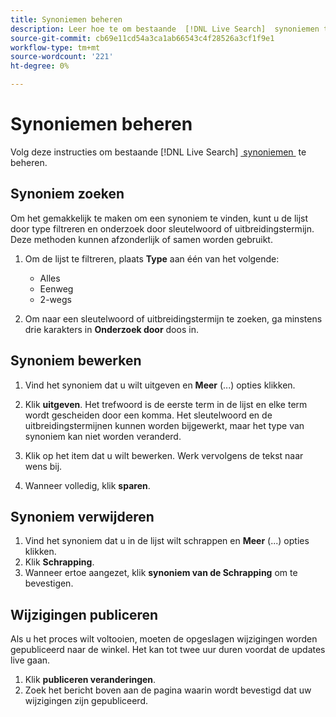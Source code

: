 ```yaml
---
title: Synoniemen beheren
description: Leer hoe te om bestaande  [!DNL Live Search]  synoniemen te beheren.
source-git-commit: cb69e11cd54a3ca1ab66543c4f28526a3cf1f9e1
workflow-type: tm+mt
source-wordcount: '221'
ht-degree: 0%

---
```


# Synoniemen beheren

Volg deze instructies om bestaande [!DNL Live Search] [&#x200B; synoniemen &#x200B;](synonyms.md) te beheren.

## Synoniem zoeken

Om het gemakkelijk te maken om een synoniem te vinden, kunt u de lijst door type filtreren en onderzoek door sleutelwoord of uitbreidingstermijn.  Deze methoden kunnen afzonderlijk of samen worden gebruikt.

1. Om de lijst te filtreren, plaats **Type** aan één van het volgende:

   * Alles
   * Eenweg
   * 2-wegs

1. Om naar een sleutelwoord of uitbreidingstermijn te zoeken, ga minstens drie karakters in **Onderzoek door** doos in.

## Synoniem bewerken

1. Vind het synoniem dat u wilt uitgeven en **Meer** (...) opties klikken.

1. Klik **uitgeven**.
Het trefwoord is de eerste term in de lijst en elke term wordt gescheiden door een komma. Het sleutelwoord en de uitbreidingstermijnen kunnen worden bijgewerkt, maar het type van synoniem kan niet worden veranderd.
1. Klik op het item dat u wilt bewerken. Werk vervolgens de tekst naar wens bij.

1. Wanneer volledig, klik **sparen**.

## Synoniem verwijderen

1. Vind het synoniem dat u in de lijst wilt schrappen en **Meer** (...) opties klikken.
1. Klik **Schrapping**.
1. Wanneer ertoe aangezet, klik **synoniem van de Schrapping** om te bevestigen.

## Wijzigingen publiceren

Als u het proces wilt voltooien, moeten de opgeslagen wijzigingen worden gepubliceerd naar de winkel. Het kan tot twee uur duren voordat de updates live gaan.

1. Klik **publiceren veranderingen**.
1. Zoek het bericht boven aan de pagina waarin wordt bevestigd dat uw wijzigingen zijn gepubliceerd.
